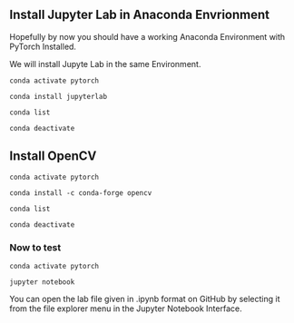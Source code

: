## Install Jupyter Lab in Anaconda Envrionment

Hopefully by now you should have a working Anaconda Environment with PyTorch Installed.

We will install Jupyte Lab in the same Environment.

```
conda activate pytorch

conda install jupyterlab

conda list

conda deactivate
```

## Install OpenCV


```
conda activate pytorch

conda install -c conda-forge opencv

conda list

conda deactivate

```

### Now to test

```
conda activate pytorch

jupyter notebook

```

You can open the lab file given in .ipynb format on GitHub by selecting it from the file explorer menu in the Jupyter Notebook Interface.
